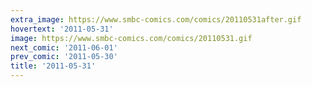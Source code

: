 ```yaml
---
extra_image: https://www.smbc-comics.com/comics/20110531after.gif
hovertext: '2011-05-31'
image: https://www.smbc-comics.com/comics/20110531.gif
next_comic: '2011-06-01'
prev_comic: '2011-05-30'
title: '2011-05-31'
---
```


